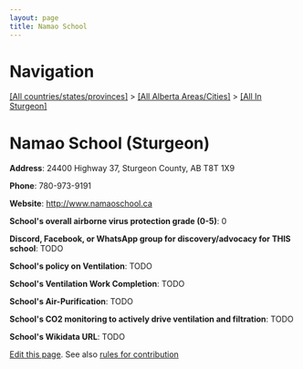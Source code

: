 ```yaml
---
layout: page
title: Namao School
---
```

# Navigation

[[All countries/states/provinces]](../../..) > [[All Alberta Areas/Cities]](../..) > [[All In Sturgeon]](..)

# Namao School (Sturgeon)

**Address**: 24400 Highway 37, Sturgeon County, AB T8T 1X9

**Phone**: 780-973-9191

**Website**: <http://www.namaoschool.ca>

**School's overall airborne virus protection grade (0-5)**: 0

**Discord, Facebook, or WhatsApp group for discovery/advocacy for THIS school**: TODO

**School's policy on Ventilation**: TODO

**School's Ventilation Work Completion**: TODO

**School's Air-Purification**: TODO

**School's CO2 monitoring to actively drive ventilation and filtration**: TODO

**School's Wikidata URL**: TODO


[Edit this page](https://github.com/ventilate-schools/AB/edit/main/./Sturgeon/Namao_School.md). See also [rules for contribution](../../../contribution-rules/)